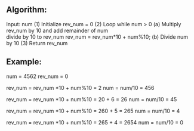 
## Algorithm:

Input:  num
(1) Initialize rev_num = 0
(2) Loop while num > 0
     (a) Multiply rev_num by 10 and add remainder of num  
          divide by 10 to rev_num
               rev_num = rev_num*10 + num%10;
     (b) Divide num by 10
(3) Return rev_num


## Example:
num = 4562
rev_num = 0

rev_num = rev_num *10 + num%10 = 2
num = num/10 = 456

rev_num = rev_num *10 + num%10 = 20 + 6 = 26
num = num/10 = 45

rev_num = rev_num *10 + num%10 = 260 + 5 = 265
num = num/10 = 4

rev_num = rev_num *10 + num%10 = 265 + 4 = 2654
num = num/10 = 0
